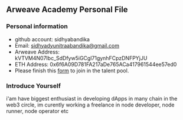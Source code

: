 ## Arweave Academy Personal File

### Personal information

- github account: sidhyabandika
- Email: sidhyadyunitraabandika@gmail.com
- Arweave Address: kVTVM4N07Ibc_SdDfyw5iGCgl71gynhFCpzDNFPYjJU
- ETH Address: 0x6f6A09D781FA217aDe765ACa417961544ee57ed0
- Please finish this [form](https://docs.google.com/forms/d/e/1FAIpQLSfWA5fIIcBgmRppm3jNz5vmf9Mai_QMVil-2pO4r7YKn_Zhtw/viewform?usp=sf_link) to join in the talent pool.

### Introduce Yourself
 i'am have biggest enthusiast in developing dApps in many chain in the web3 circle, im curently working a freelance in node developer, node runner, node operator etc
